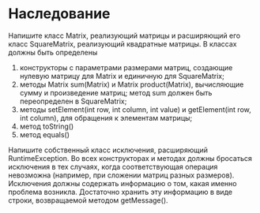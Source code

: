 # Наследование 

Напишите класс Matrix, реализующий матрицы и расширяющий его класс SquareMatrix, реализующий квадратные матрицы. В классах должны быть определены 

1. конструкторы с параметрами размерами матриц, создающие нулевую матрицу для Matrix и единичную для SquareMatrix;
2. методы Matrix sum(Matrix) и Matrix product(Matrix), вычисляющие сумму и произведение матриц; метод sum должен быть переопределен в SquareMatrix;
3. методы setElement(int row, int column, int value) и getElement(int row,  int column), для обращения к элементам  матрицы;
4. метод 	toString()
5. метод equals()

Напишите собственный класс исключения, расширяющий RuntimeException. Во всех конструкторах и методах должны бросаться исключения в тех случаях, когда соответствующая операция невозможна (например, при сложении матриц разных размеров). Исключения должны содержать информацию о том, какая именно проблема возникла. Достаточно хранить эту информацию в виде строки, возвращаемой методом getMessage().

